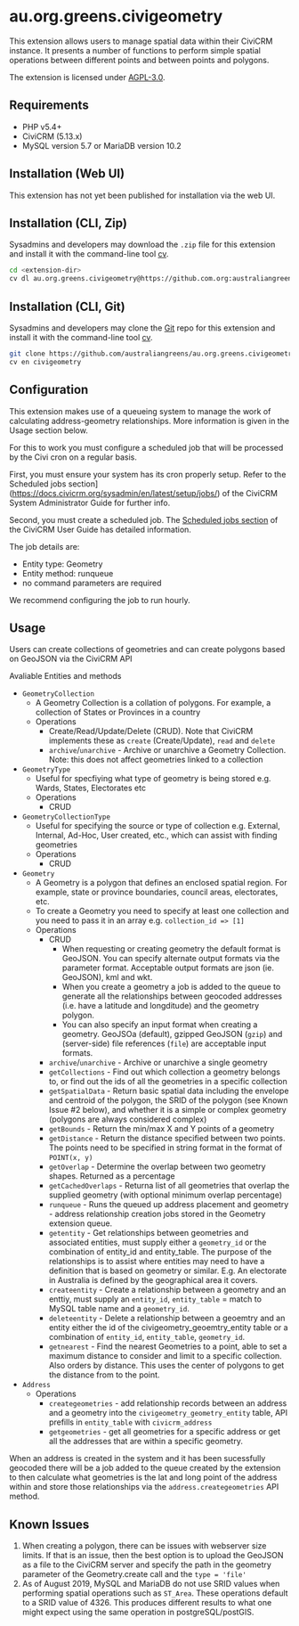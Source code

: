 # au.org.greens.civigeometry

This extension allows users to manage spatial data within their CiviCRM instance. It presents a number of functions to perform simple spatial operations between different points and between points and polygons.

The extension is licensed under [AGPL-3.0](LICENSE.txt).

## Requirements

* PHP v5.4+
* CiviCRM (5.13.x)
* MySQL version 5.7 or MariaDB version 10.2

## Installation (Web UI)

This extension has not yet been published for installation via the web UI.

## Installation (CLI, Zip)

Sysadmins and developers may download the `.zip` file for this extension and
install it with the command-line tool [cv](https://github.com/civicrm/cv).

```bash
cd <extension-dir>
cv dl au.org.greens.civigeometry@https://github.com.org:australiangreens/au.org.greens.civigeometry/archive/master.zip
```

## Installation (CLI, Git)

Sysadmins and developers may clone the [Git](https://en.wikipedia.org/wiki/Git) repo for this extension and
install it with the command-line tool [cv](https://github.com/civicrm/cv).

```bash
git clone https://github.com/australiangreens/au.org.greens.civigeometry.git
cv en civigeometry
```

## Configuration

This extension makes use of a queueing system to manage the work of calculating address-geometry relationships. More information is given in the Usage section below.

For this to work you must configure a scheduled job that will be processed by the Civi cron on a regular basis.

First, you must ensure your system has its cron properly setup. Refer to the Scheduled jobs section](https://docs.civicrm.org/sysadmin/en/latest/setup/jobs/) of the CiviCRM System Administrator Guide for further info.

Second, you must create a scheduled job. The [Scheduled jobs section](https://docs.civicrm.org/user/en/latest/initial-set-up/scheduled-jobs/#configuring) of the CiviCRM User Guide has detailed information.

The job details are:
- Entity type: Geometry
- Entity method: runqueue
- no command parameters are required

We recommend configuring the job to run hourly.

## Usage

Users can create collections of geometries and can create polygons based on GeoJSON via the CiviCRM API

Avaliable Entities and methods

- `GeometryCollection`
  - A Geometry Collection is a collation of polygons. For example, a collection of States or Provinces in a country
  - Operations
    - Create/Read/Update/Delete (CRUD). Note that CiviCRM implements these as `create` (Create/Update), `read` and `delete`
    - `archive`/`unarchive` - Archive or unarchive a Geometry Collection. Note: this does not affect geometries linked to a collection
- `GeometryType`
  - Useful for specfiying what type of geometry is being stored e.g. Wards, States, Electorates etc
  - Operations
    - CRUD
- `GeometryCollectionType`
  - Useful for specifying the source or type of collection e.g. External, Internal, Ad-Hoc, User created, etc., which can assist with finding geometries
  - Operations
    - CRUD
- `Geometry`
  - A Geometry is a polygon that defines an enclosed spatial region. For example, state or province boundaries, council areas, electorates, etc.
  - To create a Geometry you need to specify at least one collection and you need to pass it in an array e.g. `collection_id => [1]`
  - Operations
    - CRUD
      - When requesting or creating geometry the default format is GeoJSON. You can specify alternate output formats via the parameter format. Acceptable output formats are json (ie. GeoJSON), kml and wkt. 
      - When you create a geometry a job is added to the queue to generate all the relationships between geocoded addresses (i.e. have a latitude and longditude) and the geometry polygon.
      - You can also specify an input format when creating a geometry. GeoJSOa (default), gzipped GeoJSON (`gzip`) and (server-side) file references (`file`) are acceptable input formats.
    - `archive`/`unarchive` - Archive or unarchive a single geometry
    - `getCollections` - Find out which collection a geometry belongs to, or find out the ids of all the geometries in a specific collection
    - `getSpatialData` - Return basic spatial data including the envelope and centroid of the polygon, the SRID of the polygon (see Known Issue #2 below), and whether it is a simple or complex geometry (polygons are always considered complex)
    - `getBounds` - Return the min/max X and Y points of a geometry
    - `getDistance` - Return the distance specified between two points. The points need to be specified in string format in the format of `POINT(x, y)`
    - `getOverlap` - Determine the overlap between two geometry shapes. Returned as a percentage
    - `getCachedOverlaps` - Returna list of all geometries that overlap the supplied geometry (with optional minimum overlap percentage)
    - `runqueue` - Runs the queued up address placement and geometry - address relationship creation jobs stored in the Geometry extension queue. 
    - `getentity` - Get relationships between geometries and associated entities, must supply either a `geometry_id` or the combination of entity_id and entity_table. The purpose of the relationships is to assist where entities may need to have a definition that is based on geometry or similar. E.g. An electorate in Australia is defined by the geographical area it covers.
    - `createentity` - Create a relationship between a geometry and an enttiy, must supply an `entity_id`, `entity_table` = match to MySQL table name and a `geometry_id`.
    - `deleteentity` - Delete a relationship between a geoemtry and an entity either the id of the civigeometry_geoemtry_entity table or a combination of `entity_id`, `entity_table`, `geometry_id`.
    - `getnearest` - Find the nearest Geometries to a point, able to set a maximum distance to consider and limit to a specific collection. Also orders by distance. This uses the center of polygons to get the distance from to the point.
- `Address`
  - Operations
    - `creategeometries` - add relationship records between an address and a geometry into the `civigeometry_geometry_entity` table, API prefills in `entity_table` with `civicrm_address`
    - `getgeometries` - get all geometries for a specific address or get all the addresses that are within a specific geometry.

When an address is created in the system and it has been sucessfully geocoded there will be a job added to the queue created by the extension to then calculate what geometries is the lat and long point of the address within and store those relationships via the `address.creategeometries` API method.

## Known Issues

1. When creating a polygon, there can be issues with webserver size limits. If that is an issue, then the best option is to upload the GeoJSON as a file to the CiviCRM server and specify the path in the geometry parameter of the Geometry.create call and the `type = 'file'`
2. As of August 2019, MySQL and MariaDB do not use SRID values when performing spatial operations such as `ST_Area`. These operations default to a SRID value of 4326. This produces different results to what one might expect using the same operation in postgreSQL/postGIS.
